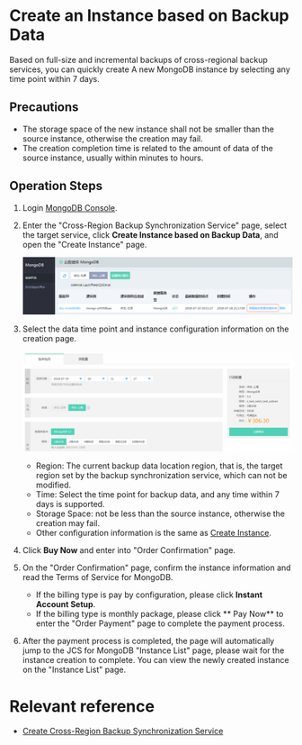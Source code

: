 # Create an Instance based on Backup Data

Based on full-size and incremental backups of cross-regional backup services, you can quickly create A new MongoDB instance by selecting any time point within 7 days.

## Precautions
- The storage space of the new instance shall not be smaller than the source instance, otherwise the creation may fail.
- The creation completion time is related to the amount of data of the source instance, usually within minutes to hours.

## Operation Steps
1. Login [MongoDB Console](https://mongodb-console.jdcloud.com/mongodb).
1. Enter the "Cross-Region Backup Synchronization Service" page, select the target service, click **Create Instance based on Backup Data**, and open the "Create Instance" page.

   ![Create Synchronization Service](../../../../../image/mongodb/mongo-045.png)

1. Select the data time point and instance configuration information on the creation page.

   ![Create Synchronization Service](../../../../../image/mongodb/mongo-046.png)

   - Region: The current backup data location region, that is, the target region set by the backup synchronization service, which can not be modified.
   - Time: Select the time point for backup data, and any time within 7 days is supported.
   - Storage Space: not be less than the source instance, otherwise the creation may fail.
   - Other configuration information is the same as [Create Instance](../../Getting-Started/Create-Instance.md).

1. Click **Buy Now** and enter into "Order Confirmation" page.
1. On the "Order Confirmation" page, confirm the instance information and read the Terms of Service for MongoDB.
	- If the billing type is pay by configuration, please click **Instant Account Setup**.
	- If the billing type is monthly package, please click ** Pay Now** to enter the "Order Payment" page to complete the payment process.
1. After the payment process is completed, the page will automatically jump to the JCS for MongoDB "Instance List" page, please wait for the instance creation to complete. You can view the newly created instance on the "Instance List" page.

# Relevant reference
- [Create Cross-Region Backup Synchronization Service](Create-Backup-Sync.md)
